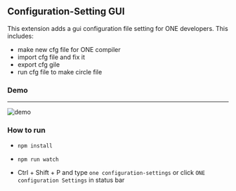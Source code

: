## Configuration-Setting GUI

This extension adds a gui configuration file setting for ONE developers. This includes:

- make new cfg file for ONE compiler
- import cfg file and fix it
- export cfg gile
- run cfg file to make circle file



### Demo

---

![demo](C:\Users\multicampus\Desktop\ONE-vscode\src\Config\demo.gif)



### How to run

- `npm install`
- `npm run watch`

- Ctrl + Shift + P and type `one configuration-settings` or click `ONE configuration Settings` in status bar